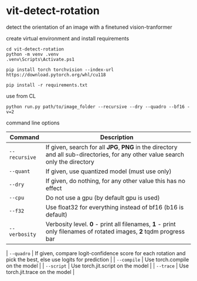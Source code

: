 # vit-detect-rotation
detect the orientation of an image with a finetuned vision-tranformer



create virtual environment and install requirements
```
cd vit-detect-rotation
python -m venv .venv
.venv\Scripts\Activate.ps1

pip install torch torchvision --index-url https://download.pytorch.org/whl/cu118

pip install -r requirements.txt
```

use from CL

```
python run.py path/to/image_folder --recursive --dry --quadro --bf16 -v=2
```  

command line options

| Command | Description |
| --- | --- |
| `--recursive` | If given, search for all **JPG**, **PNG** in the directory and all sub-directories, for any other value search only the directory |
| `--quant` | If given, use quantized model (must use only) |
| `--dry` | If given, do nothing, for any other value this has no effect |
| `--cpu` | Do not use a gpu (by default gpu is used) |
| `--f32` | Use float32 for everything instead of bf16 (b16 is default) |
| `--verbosity` | Verbosity level. **0** - print all filenames, **1** - print only filenames of rotated images, **2** tqdm progress bar |


| `--quadro` | If given, compare logit-confidence score for each rotation and pick the best, else use logits for prediction |
| `--compile` | Use torch.compile on the model |
| `--script` | Use torch.jit.script on the model |
| `--trace` | Use torch.jit.trace on the model |
